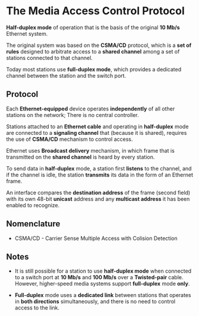 # The Media Access Control Protocol

__Half-duplex mode__ of operation that is the basis of the original __10 Mb/s__ Ethernet system.

The original system was based on the __CSMA/CD__ protocol, which is a __set of rules__ designed to arbitrate access to a __shared channel__ among
a set of stations connected to that channel.

Today most stations use __full-duplex mode__, which provides a dedicated channel between the station and the switch port.

## Protocol

Each __Ethernet-equipped__ device operates __independently__ of all other stations on the network; There is no central controller.

Stations attached to an __Ethernet cable__ and operating in __half-duplex__ mode are connected to a __signaling channel__ that (because it is shared), requires the use of __CSMA/CD__ mechanism to control access.

Ethernet uses __Broadcast delivery__ mechanism, in which frame that is transmitted on the __shared channel__ is heard by every station.

To send data in __half-duplex__ mode, a station first __listens__ to the channel, and if the channel is idle, the station __transmits__ its data in the form of an Ethernet frame.

An interface compares the __destination address__ of the frame (second field) with its own 48-bit __unicast__ address and any __multicast address__ it has been enabled to recognize.

## Nomenclature

* CSMA/CD - Carrier Sense Multiple Access with Colision Detection

## Notes

* It is still possible for a station to use __half-duplex mode__ when connected to a switch port at __10 Mb/s__ and __100 Mb/s__ over a
__Twisted-pair__ cable. However, higher-speed media systems support __full-duplex__ mode __only__.

* __Full-duplex__ mode uses a __dedicated link__ between stations that operates in __both directions__ simultaneously, and there is no need to control access to the link.